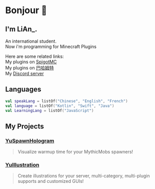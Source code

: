 # Bonjour 👋

## I'm LiAn_.
An international student.  
Now i'm programming for Minecraft Plugins

Here are some related links:  
My plugins on [SpigotMC](https://www.spigotmc.org/resources/authors/fengling.572029/)  
My plugins on [巴哈姆特](https://home.gamer.com.tw/profile/index_wall.php?owner=c1oudyab)  
My [Discord server](https://discord.gg/SzPBHGttaR)  

## Languages
```kotlin
val speakLang = listOf("Chinese", "English", "French")
val language = listOf("Kotlin", "Swift", "Java")
val LearningLang = listOf("JavaScript")
```

## My Projects

### [YuSpawnHologram](https://github.com/L1-An/YuSpawnerHologram)
> Visualize warmup time for your MythicMobs spawners!

### [YuIllustration](https://github.com/L1-An/YuIllustration)
> Create illustrations for your server, multi-category, multi-plugin supports and customized GUIs!
